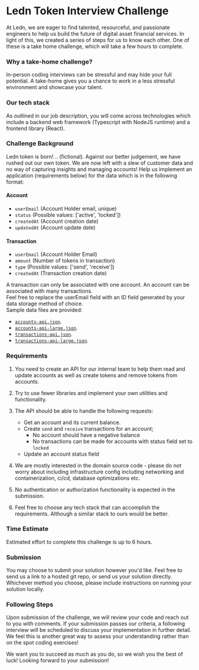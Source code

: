 # Ledn Token Interview Challenge
At Ledn, we are eager to find talented, resourceful, and passionate engineers to help us build the future of digital asset financial services. In light of this, we created a series of steps for us to know each other. One of these is a take home challenge, which will take a few hours to complete.

### Why a take-home challenge?
In-person coding interviews can be stressful and may hide your full potential. A take-home gives you a chance to work in a less stressful environment and showcase your talent.

### Our tech stack
As outlined in our job description, you will come across technologies which include a backend web framework (Typescript with NodeJS runtime) and a frontend library (React).

### Challenge Background
Ledn token is born! .. (fictional). Against our better judgement, we have rushed out our own token. We are now left with a slew of customer data and no way of capturing insights and managing accounts! Help us implement an application (requirements below) for the data which is in the following format:
#### Account
* `userEmail` (Account Holder email, unique)
* `status` (Possible values: ['active', 'locked'])
* `createdAt` (Account creation date)
* `updatedAt` (Account update date)
#### Transaction
* `userEmail` (Account Holder Email)
* `amount` (Number of tokens in transaction)
* `type` (Possible values: ['send', 'receive'])
* `createdAt` (Transaction creation date)

A transaction can only be associated with one account. An account can be associated with many transactions.  
Feel free to replace the userEmail field with an ID field generated by your data storage method of choice.  
Sample data files are provided:
  * [`accounts-api.json`](./accounts-api.json).
  * [`accounts-api-large.json`](./accounts-api-large.json).
  * [`transactions-api.json`](./transactions-api.json).
  * [`transactions-api-large.json`](./transactions-api-large.json).

### Requirements
1. You need to create an API for our internal team to help them read and update accounts as well as create tokens and remove tokens from accounts.
  
2. Try to use fewer libraries and implement your own utilities and functionality.

3. The API should be able to handle the following requests:
    * Get an account and its current balance.
    * Create `send` and `receive` transactions for an account;
      * No account should have a negative balance
      * No transactions can be made for accounts with status field set to `locked`
    * Update an account status field

4. We are mostly interested in the domain source code - please do not worry about including infrastructure config including networking and containerization, ci/cd, database optimizations etc.
 
5. No authentication or authorization functionality is expected in the submission.
   
6. Feel free to choose any tech stack that can accomplish the requirements. Although a similar stack to ours would be better.
   
### Time Estimate
Estimated effort to complete this challenge is up to 6 hours.

### Submission
You may choose to submit your solution however you'd like. Feel free to send us a link to a hosted git repo, or send us your solution directly. Whichever method you choose, please include instructions on running your solution locally.

### Following Steps
Upon submission of the challenge, we will review your code and reach out to you with comments. If your submission passes our criteria, a following interview will be scheduled to discuss your implementation in further detail. We feel this is another great way to assess your understanding rather than on the spot coding exercises!

We want you to succeed as much as you do, so we wish you the best of luck! Looking forward to your submission!
